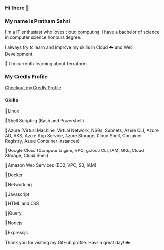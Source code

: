 ### Hi there 👋
### My name is Pratham Sahni


I'm a IT enthusiast who loves cloud computing. I have a bachelor of science in computer science honours degree. 

I always try to learn and improve my skills in Cloud ☁️ and Web Development.

🌱 I’m currently learning about Terraform.


### My Credly Profile 
[Checkout my Credly Profile](https://www.credly.com/users/pratham-sahni/badges)


### Skills 

🔹Linux 

🔹Shell Scripting (Bash and Powershell)

🔹Azure (Virtual Machine, Virtual Network, NSGs, Subnets, Azure CLI, Azure AD, AKS, Azure App Service, Azure Storage, Cloud Shell, Container Registry, Azure Container Instances)

🔹Google Cloud (Compute Engine, VPC, gcloud CLI, IAM, GKE, Cloud Storage, Cloud Shell)

🔹Amazon Web Services (EC2, VPC, S3, IAM)

🔹Docker

🔹Networking

🔹Javascript 

🔹HTML and CSS

🔹jQuery 

🔹Nodejs 

🔹Expressjs 


Thank you for visiting my GitHub profile. Have a great day! ☁️


